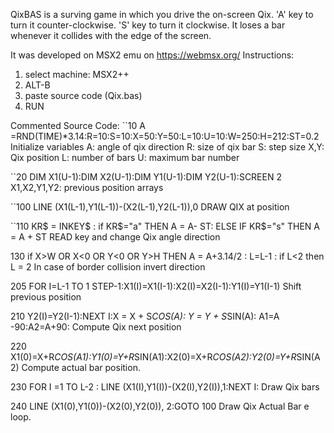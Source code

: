 QixBAS is a surving game in which you drive the on-screen Qix.
'A' key to turn it counter-clockwise.
'S' key to turn it clockwise.
It loses a bar whenever it collides with the edge of the screen.

It was developed on MSX2 emu on https://webmsx.org/
Instructions:
1) select machine: MSX2++
2) ALT-B
3) paste source code (Qix.bas)
4) RUN

Commented Source Code:
``10 A =RND(TIME)*3.14:R=10:S=10:X=50:Y=50:L=10:U=10:W=250:H=212:ST=0.2
Initialize variables
A: angle of qix direction
R: size of qix bar
S: step size
X,Y: Qix position
L: number of bars
U: maximum bar number


``20 DIM X1(U-1):DIM X2(U-1):DIM Y1(U-1):DIM Y2(U-1):SCREEN 2
X1,X2,Y1,Y2: previous position arrays

``100 LINE (X1(L-1),Y1(L-1))-(X2(L-1),Y2(L-1)),0 
DRAW QIX at position

``110 KR$ = INKEY$ : if KR$="a" THEN A = A- ST: ELSE IF KR$="s" THEN A = A + ST
READ key and change Qix angle direction

130 if X>W OR X<0 OR Y<0 OR Y>H THEN A = A+3.14/2 : L=L-1 : if L<2 then L = 2
In case of border collision invert direction

205 FOR I=L-1 TO 1 STEP-1:X1(I)=X1(I-1):X2(I)=X2(I-1):Y1(I)=Y1(I-1)
Shift previous position

210 Y2(I)=Y2(I-1):NEXT I:X = X + S*COS(A): Y = Y + S*SIN(A): A1=A -90:A2=A+90:
Compute Qix next position

220 X1(0)=X+R*COS(A1):Y1(0)=Y+R*SIN(A1):X2(0)=X+R*COS(A2):Y2(0)=Y+R*SIN(A2)
Compute actual bar position.

230 FOR I =1 TO L-2 : LINE (X1(I),Y1(I))-(X2(I),Y2(I)),1:NEXT I:
Draw Qix bars

240 LINE (X1(0),Y1(0))-(X2(0),Y2(0)), 2:GOTO 100
Draw Qix Actual Bar e loop.

